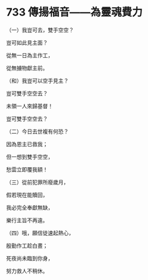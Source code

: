 # 733 傳揚福音——為靈魂費力

（一）我豈可去，雙手空空？

豈可如此見主面？

從無一日為主作工，

從無擄物獻主前。

（和）我豈可以空手見主？

豈可雙手空空去？

未領一人來歸基督！

豈可雙手空空去？

（二）今日去世複有何恐？

因為恩主已救我；

但一想到雙手空空，

愁雲立即覆我額！

（三）從前犯罪所廢歲月，

假若現在能贖回，

我必完全奉獻無缺，

樂行主旨不再違。

（四）哦，願信徒速起熱心，

殷勤作工趁白晝；

死夜尚未臨到你身，

努力救人不稍休。

